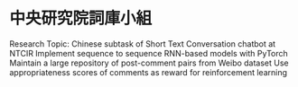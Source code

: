 # 中央研究院詞庫小組
Research Topic: Chinese subtask of Short Text Conversation chatbot at NTCIR
Implement sequence to sequence RNN-based models with PyTorch
Maintain a large repository of post-comment pairs from Weibo dataset
Use appropriateness scores of comments as reward for reinforcement learning
